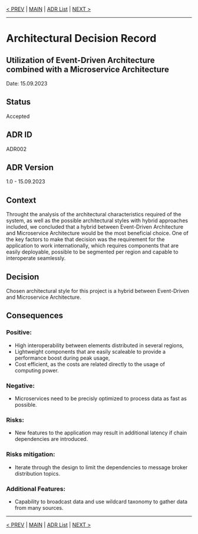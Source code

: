 [< PREV](ADR001.md) | [MAIN](../README.md) | [ADR List](README.md) | [NEXT >](ADR003.md)

---

# Architectural Decision Record
## Utilization of Event-Driven Architecture combined with a Microservice Architecture
Date: 15.09.2023

## Status
Accepted

## ADR ID
ADR002

## ADR Version
1.0 - 15.09.2023

## Context
Throught the analysis of the architectural characteristics required of the system, as well as the possible architectural styles with hybrid approaches included, we concluded that a hybrid between Event-Driven Architecture and Microservice Architecture would be the most beneficial choice. One of the key factors to make that decision was the requirement for the application to work internationally, which requires components that are easily deployable, possible to be segmented per region and capable to interoperate seamlessly.

## Decision
Chosen architectural style for this project is a hybrid between Event-Driven and Microservice Architecture.

## Consequences

### Positive:
- High interoperability between elements distributed in several regions,
- Lightweight components that are easily scaleable to provide a performance boost during peak usage,
- Cost efficient, as the costs are related directly to the usage of computing power.

### Negative:
- Microservices need to be precisly optimized to process data as fast as possible.

### Risks:
- New features to the application may result in additional latency if chain dependencies are introduced.

### Risks mitigation:
- Iterate through the design to limit the dependencies to message broker distribution topics.

### Additional Features:
- Capability to broadcast data and use wildcard taxonomy to gather data from many sources.

------

[< PREV](ADR001.md) | [MAIN](../README.md) | [ADR List](README.md) | [NEXT >](ADR003.md)
